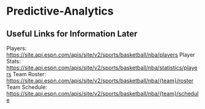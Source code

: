 # Predictive-Analytics

## Useful Links for Information Later
Players: https://site.api.espn.com/apis/site/v2/sports/basketball/nba/players
Player Stats: https://site.api.espn.com/apis/site/v2/sports/basketball/nba/statistics/players
Team Roster: https://site.api.espn.com/apis/site/v2/sports/basketball/nba/{team}/roster
Team Schedule: https://site.api.espn.com/apis/site/v2/sports/basketball/nba/{team}/schedule